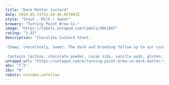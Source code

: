 ```yaml
---
title: "Dark Matter Custard"
date: 2019-05-31T15:28:46.057003Z
style: "Stout - Milk / Sweet"
brewery: "Turning Point Brew Co."
image: "https://labels.untappd.com/labels/3061867"
rating: "3.93"
description: "Chocolate Custard Stout.   Chewy, chocolately, sweet. The dark and brooding follow up to our custard madness of 2018.   Contains lactose, chocolate powder, cacao nibs, vanilla pods, gluten, barley, hops, yeast"
untappd_url: "https://untappd.com/b/turning-point-brew-co-dark-matter-custard/3061867"
abv: "7.5"
ibu: "0"
robots: noindex,nofollow
---
```

